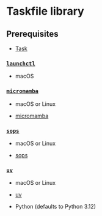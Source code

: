 <!-- vim: set ft=markdown : -->


# Taskfile library

## Prerequisites

* [Task](https://taskfile.dev)

### [`launchctl`](include/launchctl/taskfile.yaml)

* macOS

### [`micromamba`](include/micromamba/taskfile.yaml)

* macOS or Linux

* [micromamba](https://mamba.readthedocs.io/en/latest/user_guide/micromamba.html)

### [`sops`](include/sops/taskfile.yaml)

* macOS or Linux

* [sops](https://github.com/getsops/sops#readme)

### [`uv`](include/uv/taskfile.yaml)

* macOS or Linux

* [uv](https://github.com/astral-sh/uv#readme)

* Python (defaults to Python 3.12)
